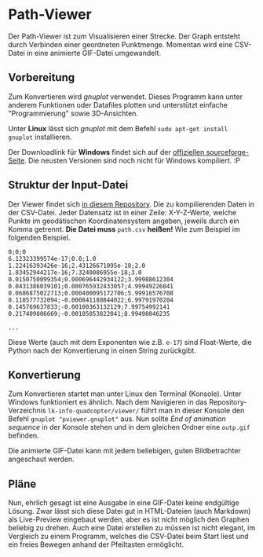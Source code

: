 # Path-Viewer

Der Path-Viewer ist zum Visualisieren einer Strecke. Der Graph entsteht durch Verbinden einer geordneten Punktmenge. Momentan wird eine CSV-Datei in eine animierte GIF-Datei umgewandelt.

## Vorbereitung

Zum Konvertieren wird *gnuplot* verwendet. Dieses Programm kann unter anderem Funktionen oder Datafiles plotten und unterstützt einfache "Programmierung" sowie 3D-Ansichten.

Unter **Linux** lässt sich *gnuplot* mit dem Befehl ``sudo apt-get install gnuplot`` installieren. 

Der Downloadlink für **Windows** findet sich auf der [offiziellen sourceforge-Seite](http://sourceforge.net/projects/gnuplot/files/gnuplot/). Die neusten Versionen sind noch nicht für Windows kompiliert. :P

## Struktur der Input-Datei

Der Viewer findet sich [in diesem Repository](../viewer/). Die zu kompilierenden Daten in der CSV-Datei. Jeder Datensatz ist in einer Zeile: X-Y-Z-Werte, welche Punkte im geodätischen Koordinatensystem angeben, jeweils durch ein Komma getrennt. **Die Datei muss** ``path.csv`` **heißen!** Wie zum Beispiel im folgenden Beispiel.

```
0;0;0
6.12323399574e-17;0.0;1.0
1.22416393426e-16;2.43126671095e-18;2.0
1.83452944217e-16;7.3240086955e-18;3.0
0.0150750099354;0.000696442934122;3.99988612304
0.0431386039101;0.000765932433057;4.99949226041
0.0686875022713;0.000400095172706;5.99916576708
0.118577732094;-0.000841188844022;6.99791970284
0.145769637833;-0.00100363132129;7.99754992141
0.217409806669;-0.00105053822041;8.99498046235

...
```

Diese Werte (auch mit dem Exponenten wie z.B. ``e-17``) sind Float-Werte, die Python nach der Konvertierung in einen String zurückgibt.

## Konvertierung

Zum Konvertieren startet man unter Linux den Terminal (Konsole). Unter Windows funktioniert es ähnlich. Nach dem Navigieren in das Repository-Verzeichnis ``lk-info-quadcopter/viewer/`` führt man in dieser Konsole den Befehl ``gnuplot "pviewer.gnuplot"`` aus. Nun sollte *End of animation sequence* in der Konsole stehen und in dem gleichen Ordner eine ``outp.gif`` befinden.

Die animierte GIF-Datei kann mit jedem beliebigen, guten Bildbetrachter angeschaut werden. 

## Pläne

Nun, ehrlich gesagt ist eine Ausgabe in eine GIF-Datei keine endgültige Lösung. Zwar lässt sich diese Datei gut in HTML-Dateien (auch Markdown) als Live-Preview  eingebaut werden, aber es ist nicht möglich den Graphen beliebig zu drehen. Auch eine Datei erstellen zu müssen ist nicht elegant, im Vergleich zu einem Programm, welches die CSV-Datei beim Start liest und ein freies Bewegen anhand der Pfeiltasten ermöglicht.